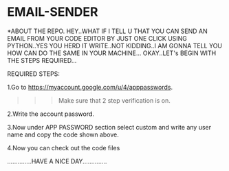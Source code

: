 # EMAIL-SENDER
*ABOUT THE REPO.
HEY..WHAT IF I TELL U THAT YOU CAN SEND AN EMAIL FROM YOUR CODE EDITOR BY JUST ONE CLICK USING PYTHON..YES YOU HERD IT WRITE..NOT KIDDING..I AM GONNA TELL YOU
HOW CAN DO THE SAME IN YOUR MACHINE...
OKAY..LET's BEGIN WITH THE STEPS REQUIRED...


REQUIRED STEPS:

1.Go to https://myaccount.google.com/u/4/apppasswords.

>>>Make sure that 2 step verification is on.

2.Write the account password.

3.Now under APP PASSWORD section select custom and write any user name and copy the code shown above.

4.Now you can check out the code files

..............HAVE A NICE DAY..............
